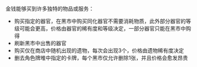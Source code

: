金钱能够买到许多独特的物品或服务：

- 购买指定的器官，在黑市中购买同化器官不需要消耗物质，此外部分器官的等级可能会更高，价格由器官的稀有度和等级决定，一部分器官只能在黑市中购得
- 刷新黑市中出售的器官
- 购买仅在商店中随机出现的遗物，每次会出现3个，价格由遗物稀有度决定
- 删去角色牌堆中指定的卡牌，每个黑市仅允许删除1张，并且价格会愈发昂贵